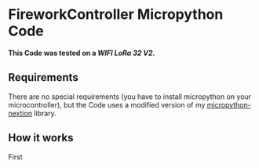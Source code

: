 # FireworkController Micropython Code
**This Code was tested on a _WIFI LoRa 32 V2_.**

## Requirements
There are no special requirements (you have to install micropython on your microcontroller), but the Code uses a modified version of my [micropython-nextion](https://github.com/programmer372/micropython-nextion) library.

## How it works

First